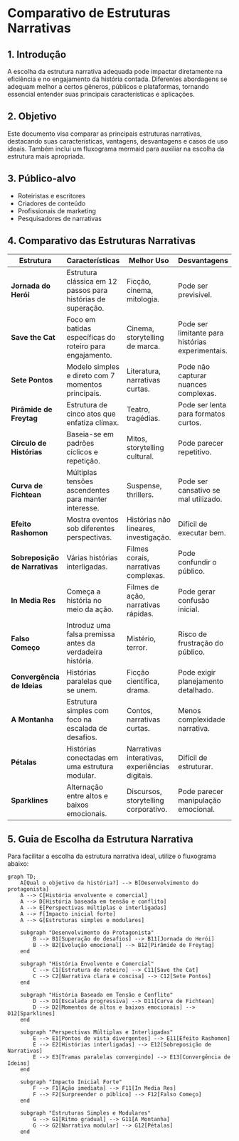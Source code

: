 # Comparativo de Estruturas Narrativas

## 1. Introdução
A escolha da estrutura narrativa adequada pode impactar diretamente na eficiência e no engajamento da história contada. Diferentes abordagens se adequam melhor a certos gêneros, públicos e plataformas, tornando essencial entender suas principais características e aplicações.

## 2. Objetivo
Este documento visa comparar as principais estruturas narrativas, destacando suas características, vantagens, desvantagens e casos de uso ideais. Também inclui um fluxograma mermaid para auxiliar na escolha da estrutura mais apropriada.

## 3. Público-alvo
- Roteiristas e escritores
- Criadores de conteúdo
- Profissionais de marketing
- Pesquisadores de narrativas

## 4. Comparativo das Estruturas Narrativas

| Estrutura | Características | Melhor Uso | Desvantagens |
|-----------|-----------------|------------|--------------|
| **Jornada do Herói** | Estrutura clássica em 12 passos para histórias de superação. | Ficção, cinema, mitologia. | Pode ser previsível. |
| **Save the Cat** | Foco em batidas específicas do roteiro para engajamento. | Cinema, storytelling de marca. | Pode ser limitante para histórias experimentais. |
| **Sete Pontos** | Modelo simples e direto com 7 momentos principais. | Literatura, narrativas curtas. | Pode não capturar nuances complexas. |
| **Pirâmide de Freytag** | Estrutura de cinco atos que enfatiza clímax. | Teatro, tragédias. | Pode ser lenta para formatos curtos. |
| **Círculo de Histórias** | Baseia-se em padrões cíclicos e repetição. | Mitos, storytelling cultural. | Pode parecer repetitivo. |
| **Curva de Fichtean** | Múltiplas tensões ascendentes para manter interesse. | Suspense, thrillers. | Pode ser cansativo se mal utilizado. |
| **Efeito Rashomon** | Mostra eventos sob diferentes perspectivas. | Histórias não lineares, investigação. | Difícil de executar bem. |
| **Sobreposição de Narrativas** | Várias histórias interligadas. | Filmes corais, narrativas complexas. | Pode confundir o público. |
| **In Media Res** | Começa a história no meio da ação. | Filmes de ação, narrativas rápidas. | Pode gerar confusão inicial. |
| **Falso Começo** | Introduz uma falsa premissa antes da verdadeira história. | Mistério, terror. | Risco de frustração do público. |
| **Convergência de Ideias** | Histórias paralelas que se unem. | Ficção científica, drama. | Pode exigir planejamento detalhado. |
| **A Montanha** | Estrutura simples com foco na escalada de desafios. | Contos, narrativas curtas. | Menos complexidade narrativa. |
| **Pétalas** | Histórias conectadas em uma estrutura modular. | Narrativas interativas, experiências digitais. | Difícil de estruturar. |
| **Sparklines** | Alternação entre altos e baixos emocionais. | Discursos, storytelling corporativo. | Pode parecer manipulação emocional. |

## 5. Guia de Escolha da Estrutura Narrativa
Para facilitar a escolha da estrutura narrativa ideal, utilize o fluxograma abaixo:

```mermaid
graph TD;
    A[Qual o objetivo da história?] --> B[Desenvolvimento do protagonista]
    A --> C[História envolvente e comercial]
    A --> D[História baseada em tensão e conflito]
    A --> E[Perspectivas múltiplas e interligadas]
    A --> F[Impacto inicial forte]
    A --> G[Estruturas simples e modulares]

    subgraph "Desenvolvimento do Protagonista"
        B --> B1[Superação de desafios] --> B11[Jornada do Herói]
        B --> B2[Evolução emocional] --> B12[Pirâmide de Freytag]
    end

    subgraph "História Envolvente e Comercial"
        C --> C1[Estrutura de roteiro] --> C11[Save the Cat]
        C --> C2[Narrativa clara e concisa] --> C12[Sete Pontos]
    end

    subgraph "História Baseada em Tensão e Conflito"
        D --> D1[Escalada progressiva] --> D11[Curva de Fichtean]
        D --> D2[Momentos de altos e baixos emocionais] --> D12[Sparklines]
    end

    subgraph "Perspectivas Múltiplas e Interligadas"
        E --> E1[Pontos de vista divergentes] --> E11[Efeito Rashomon]
        E --> E2[Histórias interligadas] --> E12[Sobreposição de Narrativas]
        E --> E3[Tramas paralelas convergindo] --> E13[Convergência de Ideias]
    end

    subgraph "Impacto Inicial Forte"
        F --> F1[Ação imediata] --> F11[In Media Res]
        F --> F2[Surpreender o público] --> F12[Falso Começo]
    end

    subgraph "Estruturas Simples e Modulares"
        G --> G1[Ritmo gradual] --> G11[A Montanha]
        G --> G2[Narrativa modular] --> G12[Pétalas]
    end
```

